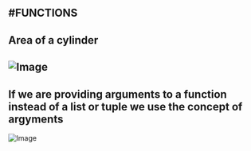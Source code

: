 #FUNCTIONS
----
## Area of a cylinder
![Image](https://github.com/user-attachments/assets/ce20e1e8-71c4-4313-b2c5-9ad6b51d4910)
----
## If we are providing arguments to a function instead of a list or tuple we use the concept of argyments

![Image](https://github.com/user-attachments/assets/8ec1888e-2809-4f25-bd39-127f3f7014a5)



